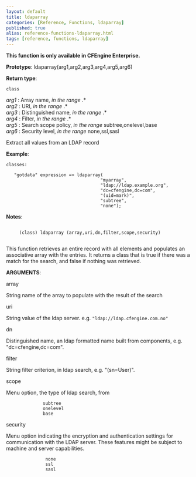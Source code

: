 ```yaml
---
layout: default
title: ldaparray
categories: [Reference, Functions, ldaparray]
published: true
alias: reference-functions-ldaparray.html
tags: [reference, functions, ldaparray]
---
```


**This function is only available in CFEngine Enterprise.**

**Prototype**: ldaparray(arg1,arg2,arg3,arg4,arg5,arg6) 

**Return type**:

`class`

  
 *arg1* : Array name, *in the range* .\*   
 *arg2* : URI, *in the range* .\*   
 *arg3* : Distinguished name, *in the range* .\*   
 *arg4* : Filter, *in the range* .\*   
 *arg5* : Search scope policy, *in the range* subtree,onelevel,base   
 *arg6* : Security level, *in the range* none,ssl,sasl   

Extract all values from an LDAP record

**Example**:

```cf3
classes:

   "gotdata" expression => ldaparray(
                                    "myarray",
                                    "ldap://ldap.example.org",
                                    "dc=cfengine,dc=com",
                                    "(uid=mark)",
                                    "subtree",
                                    "none");
```

**Notes**:
```cf3
     
     (class) ldaparray (array,uri,dn,filter,scope,security)
     
```

This function retrieves an entire record with all elements and populates
an associative array with the entries. It returns a class that is true
if there was a match for the search, and false if nothing was retrieved.

**ARGUMENTS**:

array

String name of the array to populate with the result of the search   

uri

String value of the ldap server. e.g. `"ldap://ldap.cfengine.com.no"`   

dn

Distinguished name, an ldap formatted name built from components, e.g.
"dc=cfengine,dc=com".   

filter

String filter criterion, in ldap search, e.g. "(sn=User)".   

scope

Menu option, the type of ldap search, from

```cf3
              subtree
              onelevel
              base
```

  

security

Menu option indicating the encryption and authentication settings for
communication with the LDAP server. These features might be subject to
machine and server capabilities.

```cf3
               none
               ssl
               sasl
```
